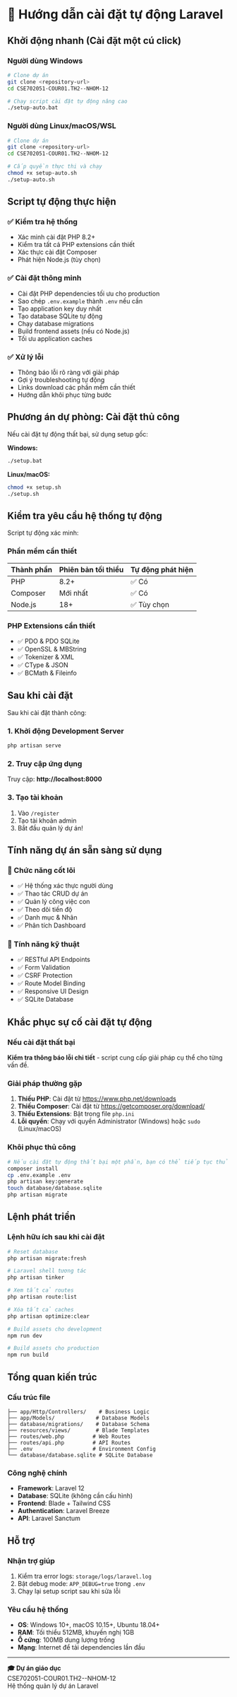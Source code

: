 # 🚀 Hướng dẫn cài đặt tự động Laravel

## Khởi động nhanh (Cài đặt một cú click)

### Người dùng Windows
```bash
# Clone dự án
git clone <repository-url>
cd CSE702051-COUR01.TH2--NHOM-12

# Chạy script cài đặt tự động nâng cao
./setup-auto.bat
```

### Người dùng Linux/macOS/WSL  
```bash
# Clone dự án
git clone <repository-url>
cd CSE702051-COUR01.TH2--NHOM-12

# Cấp quyền thực thi và chạy
chmod +x setup-auto.sh
./setup-auto.sh
```

## Script tự động thực hiện

### ✅ Kiểm tra hệ thống
- Xác minh cài đặt PHP 8.2+
- Kiểm tra tất cả PHP extensions cần thiết
- Xác thực cài đặt Composer
- Phát hiện Node.js (tùy chọn)

### ✅ Cài đặt thông minh
- Cài đặt PHP dependencies tối ưu cho production
- Sao chép `.env.example` thành `.env` nếu cần
- Tạo application key duy nhất
- Tạo database SQLite tự động
- Chạy database migrations
- Build frontend assets (nếu có Node.js)
- Tối ưu application caches

### ✅ Xử lý lỗi
- Thông báo lỗi rõ ràng với giải pháp
- Gợi ý troubleshooting tự động
- Links download các phần mềm cần thiết
- Hướng dẫn khôi phục từng bước

## Phương án dự phòng: Cài đặt thủ công

Nếu cài đặt tự động thất bại, sử dụng setup gốc:

**Windows:**
```bash
./setup.bat
```

**Linux/macOS:**
```bash
chmod +x setup.sh
./setup.sh
```

## Kiểm tra yêu cầu hệ thống tự động

Script tự động xác minh:

### Phần mềm cần thiết
| Thành phần | Phiên bản tối thiểu | Tự động phát hiện |
|-----------|----------------|---------------|
| PHP | 8.2+ | ✅ Có |
| Composer | Mới nhất | ✅ Có |
| Node.js | 18+ | ✅ Tùy chọn |

### PHP Extensions cần thiết
- ✅ PDO & PDO SQLite
- ✅ OpenSSL & MBString
- ✅ Tokenizer & XML
- ✅ CType & JSON
- ✅ BCMath & Fileinfo

## Sau khi cài đặt

Sau khi cài đặt thành công:

### 1. Khởi động Development Server
```bash
php artisan serve
```

### 2. Truy cập ứng dụng
Truy cập: **http://localhost:8000**

### 3. Tạo tài khoản
1. Vào `/register`
2. Tạo tài khoản admin
3. Bắt đầu quản lý dự án!

## Tính năng dự án sẵn sàng sử dụng

### 🎯 Chức năng cốt lõi
- ✅ Hệ thống xác thực người dùng
- ✅ Thao tác CRUD dự án
- ✅ Quản lý công việc con
- ✅ Theo dõi tiến độ
- ✅ Danh mục & Nhãn
- ✅ Phân tích Dashboard

### 🔧 Tính năng kỹ thuật
- ✅ RESTful API Endpoints
- ✅ Form Validation
- ✅ CSRF Protection
- ✅ Route Model Binding
- ✅ Responsive UI Design
- ✅ SQLite Database

## Khắc phục sự cố cài đặt tự động

### Nếu cài đặt thất bại

**Kiểm tra thông báo lỗi chi tiết** - script cung cấp giải pháp cụ thể cho từng vấn đề.

### Giải pháp thường gặp

1. **Thiếu PHP**: Cài đặt từ https://www.php.net/downloads
2. **Thiếu Composer**: Cài đặt từ https://getcomposer.org/download/
3. **Thiếu Extensions**: Bật trong file `php.ini`
4. **Lỗi quyền**: Chạy với quyền Administrator (Windows) hoặc `sudo` (Linux/macOS)

### Khôi phục thủ công
```bash
# Nếu cài đặt tự động thất bại một phần, bạn có thể tiếp tục thủ công:
composer install
cp .env.example .env
php artisan key:generate
touch database/database.sqlite
php artisan migrate
```

## Lệnh phát triển

### Lệnh hữu ích sau khi cài đặt
```bash
# Reset database
php artisan migrate:fresh

# Laravel shell tương tác
php artisan tinker

# Xem tất cả routes
php artisan route:list

# Xóa tất cả caches
php artisan optimize:clear

# Build assets cho development
npm run dev

# Build assets cho production
npm run build
```

## Tổng quan kiến trúc

### Cấu trúc file
```
├── app/Http/Controllers/    # Business Logic
├── app/Models/             # Database Models
├── database/migrations/    # Database Schema
├── resources/views/        # Blade Templates
├── routes/web.php         # Web Routes
├── routes/api.php         # API Routes
├── .env                   # Environment Config
└── database/database.sqlite # SQLite Database
```

### Công nghệ chính
- **Framework**: Laravel 12
- **Database**: SQLite (không cần cấu hình)
- **Frontend**: Blade + Tailwind CSS
- **Authentication**: Laravel Breeze
- **API**: Laravel Sanctum

## Hỗ trợ

### Nhận trợ giúp
1. Kiểm tra error logs: `storage/logs/laravel.log`
2. Bật debug mode: `APP_DEBUG=true` trong `.env`
3. Chạy lại setup script sau khi sửa lỗi

### Yêu cầu hệ thống
- **OS**: Windows 10+, macOS 10.15+, Ubuntu 18.04+
- **RAM**: Tối thiểu 512MB, khuyến nghị 1GB
- **Ổ cứng**: 100MB dung lượng trống
- **Mạng**: Internet để tải dependencies lần đầu

---

**🎓 Dự án giáo dục**  
CSE702051-COUR01.TH2--NHOM-12  
Hệ thống quản lý dự án Laravel
